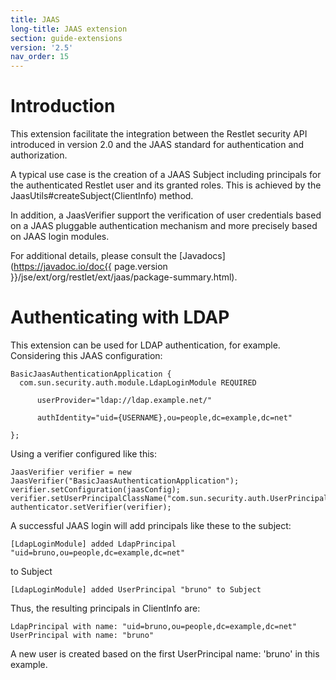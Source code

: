 ```yaml
---
title: JAAS
long-title: JAAS extension
section: guide-extensions
version: '2.5'
nav_order: 15
---
```

# Introduction

This extension facilitate the integration between the Restlet security
API introduced in version 2.0 and the JAAS standard for authentication
and authorization.

A typical use case is the creation of a JAAS Subject including
principals for the authenticated Restlet user and its granted roles.
This is achieved by the JaasUtils\#createSubject(ClientInfo) method.

In addition, a JaasVerifier support the verification of user credentials
based on a JAAS pluggable authentication mechanism and more precisely
based on JAAS login modules.

For additional details, please consult the
[Javadocs](https://javadoc.io/doc{{ page.version }}/jse/ext/org/restlet/ext/jaas/package-summary.html).

# Authenticating with LDAP

This extension can be used for LDAP authentication, for example.
Considering this JAAS configuration:

<pre class="language-java"><code class="language-java">BasicJaasAuthenticationApplication {
  com.sun.security.auth.module.LdapLoginModule REQUIRED

      userProvider="ldap://ldap.example.net/"

      authIdentity="uid={USERNAME},ou=people,dc=example,dc=net"

};
</code></pre>

Using a verifier configured like this:

<pre class="language-java"><code class="language-java">JaasVerifier verifier = new JaasVerifier("BasicJaasAuthenticationApplication");
verifier.setConfiguration(jaasConfig);
verifier.setUserPrincipalClassName("com.sun.security.auth.UserPrincipal");
authenticator.setVerifier(verifier);
</code></pre>

A successful JAAS login will add principals like these to the subject:

<pre><code class="language-none">[LdapLoginModule] added LdapPrincipal "uid=bruno,ou=people,dc=example,dc=net"
</code></pre>

to Subject

<pre><code class="language-none">[LdapLoginModule] added UserPrincipal "bruno" to Subject
</code></pre>

Thus, the resulting principals in ClientInfo are:

<pre><code class="language-none">LdapPrincipal with name: "uid=bruno,ou=people,dc=example,dc=net"
UserPrincipal with name: "bruno"
</code></pre>

A new user is created based on the first UserPrincipal name: 'bruno' in
this example.
